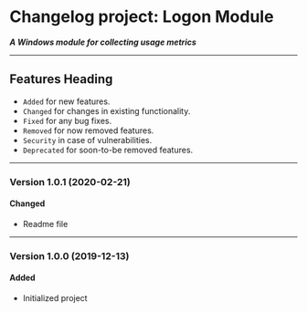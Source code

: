 # Changelog project: Logon Module
***A Windows module for collecting usage metrics***

---

## Features Heading
- `Added` for new features.
- `Changed` for changes in existing functionality.
- `Fixed` for any bug fixes.
- `Removed` for now removed features.
- `Security` in case of vulnerabilities.
- `Deprecated` for soon-to-be removed features.

[//]: # (Copy paste pallette)
[//]: # (#### Added)
[//]: # (#### Changed)
[//]: # (#### Fixed)
[//]: # (#### Removed)
[//]: # (#### Security)
[//]: # (#### Deprecated)

---

### Version 1.0.1 (2020-02-21)
#### Changed
- Readme file


---

### Version 1.0.0 (2019-12-13)
#### Added
- Initialized project
